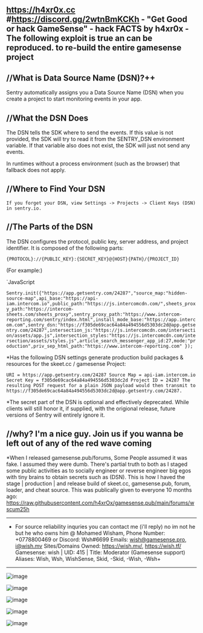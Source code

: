 https://h4xr0x.cc #https://discord.gg/2wtnBmKCKh - "Get Good or hack GameSense" - hack FACTS by h4xr0x  -
The following exploit is true an can be reproduced. to re-build the entire gamesense project
----------------------------------------------------------------------------------------------------------------------


//What is Data Source Name (DSN)?++
------------------------------------
Sentry automatically assigns you a Data Source Name (DSN) when you create a project to start monitoring events in your app.

//What the DSN Does
---------------------------
The DSN tells the SDK where to send the events. If this value is not provided, the SDK will try to read it from the SENTRY_DSN environment variable. If that variable also does not exist, the SDK will just not send any events.

In runtimes without a process environment (such as the browser) that fallback does not apply.

//Where to Find Your DSN
--------------------------------------
`If you forget your DSN, view Settings -> Projects -> Client Keys (DSN) in sentry.io.`

//The Parts of the DSN
-------------------------------
The DSN configures the protocol, public key, server address, and project identifier. It is composed of the following parts:

`{PROTOCOL}://{PUBLIC_KEY}:{SECRET_KEY}@{HOST}{PATH}/{PROJECT_ID}`

(For example:)

`JavaScript

``Sentry.init({"https://app.getsentry.com/24287","source_map:"hidden-source-map",api_base:"https://api-iam.intercom.io",public_path:"https://js.intercomcdn.com/",sheets_proxy_path:"https://intercom-sheets.com/sheets_proxy",sentry_proxy_path:"https://www.intercom-reporting.com/sentry/index.html",install_mode_base:"https://app.intercom.com",sentry_dsn:"https://f305de69cac64a84a494556d5303dc2d@app.getsentry.com/24287",intersection_js:"https://js.intercomcdn.com/intersection/assets/app.js",intersection_styles:"https://js.intercomcdn.com/intersection/assets/styles.js",article_search_messenger_app_id:27,mode:"production",priv_sep_html_path:"https://www.intercom-reporting.com" });``

*Has the following DSN settings generate production build packages & resources for the skeet.cc / gamesense Project:

``URI = https://app.getsentry.com/24287
Source Map = api-iam.intercom.io
Secret Key = f305de69cac64a84a494556d5303dc2d
Project ID = 24287
The resulting POST request for a plain JSON payload would then transmit to https://f305de69cac64a84a494556d5303dc2d@app.getsentry.com/24287.``

*The secret part of the DSN is optional and effectively deprecated. While clients will still honor it, if supplied, with the origional release, future versions of Sentry will entirely ignore it.


//why? I'm a nice guy. Join us if you wanna be left out of any of the red wave coming
------------------------------------------------------------------------------------------
*When I released gamesense.pub/forums, Some People assumed it was fake. I assumed they were dumb. There's partial truth to both as I staged some public activities as to socially engineer or reverse engineer big egos with tiny brains to obtain secrets such as (DSN). This is how I haved the stage | production | and release build of skeet.cc, gamesense.pub, forum, loader, and cheat source. This was publically given to everyone 10 months ago: https://raw.githubusercontent.com/h4xrOx/gamesense.pub/main/forums/wscum25h





--------------------------------------------------------------------------------------------------------------------------------------------------------------------------------------------------------------
+ For source reliability inquries you can contact me (i'll reply) no im not he but he who owns him @ Mohamed Wisham, Phone Number: +0778800469 or Discord: Wsh#6699 Emails: wish@gamesense.pro, i@wish.mv Sites/Domains Owned: https://wish.mv/, https://wish.tf/ Gamesense: wish | UID: 415 | Title: Moderator (Gamesense support) Aliases: Wish, Wsh, WishSense, Skid, -Skid, -Wish, -Wsh+
-----------------------------------------------------------------------------------------------------------






![image](https://user-images.githubusercontent.com/65768277/156722473-adb33e25-f793-4fd6-8914-b3362fc497be.png)

![image](https://user-images.githubusercontent.com/65768277/156722524-180b813f-4dab-4561-8b5c-1dc6e3324d62.png)

![image](https://user-images.githubusercontent.com/65768277/156722673-c169a4f7-d9e1-441d-b065-506096e62392.png)

![image](https://user-images.githubusercontent.com/65768277/156724893-3adafad3-36a8-4e07-8b94-8484c66458eb.png)

![image](https://user-images.githubusercontent.com/65768277/156725394-66bb34ef-ca67-4cde-87a9-c41b0fd8951c.png)



